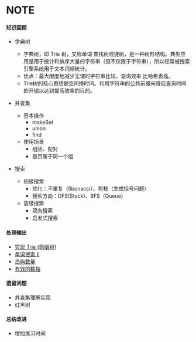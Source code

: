 # NOTE
#### 知识回顾
* 字典树
    * 字典树，即 Trie 树，又称单词 查找树或键树，是一种树形结构。典型应用是用于统计和排序大量的字符串（但不仅限于字符串），所以经常被搜索引擎系统用于文本词频统计。
    * 优点：最大限度地减少无谓的字符串比较，查询效率 比哈希表高。
    * Trie树的核心思想是空间换时间。利用字符串的公共前缀来降低查询时间的开销以达到提高效率的目的。

* 并查集
    * 基本操作
        * makeSet
        * union
        * find
    * 使用场景
        * 组团、配对
        * 是否属于同一个组

* 搜索
    * 初级搜索
        * 优化：不重复（ﬁbonacci）、剪枝（生成括号问题）
        * 搜索方向：DFS(Stack)、BFS（Queue）
    * 高级搜索
        * 双向搜索
        * 启发式搜索
#### 处理输出

* [实现 Trie (前缀树)](https://leetcode-cn.com/problems/implement-trie-prefix-tree/submissions/)
* [单词搜索 II](https://leetcode-cn.com/problems/word-search-ii/)
* [岛屿数量](https://leetcode-cn.com/problems/number-of-islands/)
* [有效的数独](https://leetcode-cn.com/problems/valid-sudoku/submissions/)

#### 遗留问题
 * 并查集理解实现
 * 红黑树

#### 总结改进
* 增加练习时间
  

